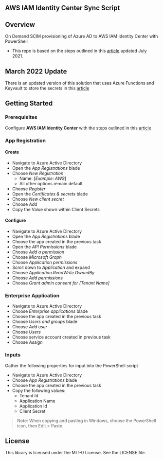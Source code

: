 ## AWS IAM Identity Center Sync Script

## Overview
On Demand SCIM provisioning of Azure AD to AWS IAM Identity Center with PowerShell
 - This repo is based on the steps outlined in this [article](https://aws.amazon.com/blogs/security/on-demand-scim-provisioning-of-azure-ad-to-aws-sso-with-powershell/) updated July 2021.

## March 2022 Update
There is an updated version of this solution that uses Azure Functions and Keyvault to store the secrets in this [article](https://medium.com/i-love-my-local-farmer-engineering-blog/charting-our-identity-journey-in-aws-part-2-e4a99e6b1de3)

## Getting Started

### Prerequisites

Configure **AWS IAM Identity Center** with the steps outlined in this [article](https://aws.amazon.com/blogs/aws/the-next-evolution-in-aws-single-sign-on/)

### App Registration

#### Create

- Navigate to Azure Active Directory
- Open the _App Registrations_ blade
- Choose _New Registration_
  - Name: [_Example: AWS_]
  - All other options remain default
- Choose _Register_
- Open the _Certificates & secrets_ blade
- Choose _New client secret_
- Choose _Add_
- Copy the Value shown within Client Secrets

#### Configure

- Navigate to Azure Active Directory
- Open the _App Registrations_ blade
- Choose the app created in the previous task
- Open the _API Permissions_ blade
- Choose _Add a permission_
- Choose _Microsoft Graph_
- Choose _Application permissions_
- Scroll down to _Application_ and expand
- Choose _Application.ReadWrite.OwnedBy_
- Choose _Add permissions_
- Choose _Grant admin consent for [Tenant Name]_

### Enterprise Application

- Navigate to Azure Active Directory
- Choose _Enterprise applications_ blade
- Choose the app created in the previous task
- Choose _Users and groups_ blade
- Choose _Add user_
- Choose _Users_
- Choose service account created in previous task
- Choose _Assign_

### Inputs

Gather the following properties for input into the PowerShell script

* Navigate to Azure Active Directory
* Choose _App Registrations_ blade
* Choose the app created in the previous task
* Copy the following values:
  - Tenant Id
  - Application Name
  - Application Id
  - Client Secret


> Note: When copying and pasting in Windows, choose the PowerShell icon, then Edit > Paste.


## License

This library is licensed under the MIT-0 License. See the LICENSE file.

